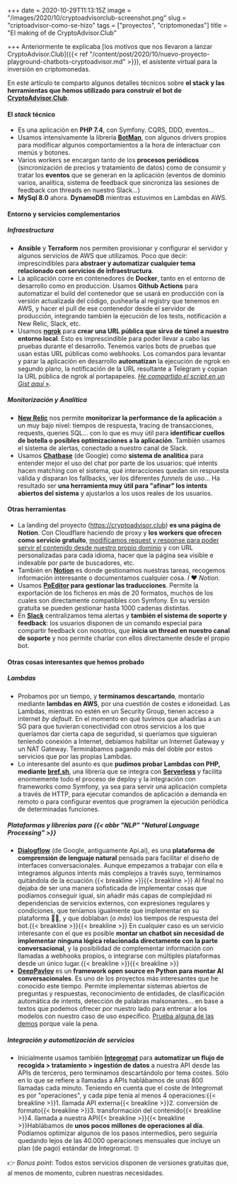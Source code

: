 +++
date = 2020-10-29T11:13:15Z
image = "/images/2020/10/cryptoadvisorclub-screenshot.png"
slug = "criptoadvisor-como-se-hizo"
tags = ["proyectos", "criptomonedas"]
title = "El making of de CryptoAdvisor.Club"

+++
Anteriormente te explicaba [los motivos que nos llevaron a lanzar CryptoAdvisor.Club]({{< ref "/content/post/2020/10/nuevo-proyecto-playground-chatbots-cryptoadvisor.md" >}}), el asistente virtual para la inversión en criptomonedas. 

En este artículo te comparto algunos detalles técnicos sobre **el stack y las herramientas que hemos utilizado para construir el bot de [CryptoAdvisor.Club](https://cryptoadvisor.club/es)**.

#### El _stack_ técnico

- Es una aplicación en **PHP 7.4**, con Symfony. CQRS, DDD, eventos...
- Usamos intensivamente la librería **[BotMan](https://botman.io/)**, con algunos drivers propios para modificar algunos comportamientos a la hora de interactuar con menús y botones.
- Varios workers se encargan tanto de los **procesos periódicos** (sincronización de precios y tratamiento de datos) como de consumir y tratar los **eventos** que se generan en la aplicación (eventos de dominio varios, analítica, sistema de feedback que sincroniza las sesiones de feedback con threads en nuestro Slack...)
- **MySql 8.0** ahora. **DynamoDB** mientras estuvimos en Lambdas en AWS.

#### Entorno y servicios complementarios

##### Infraestructura
- **Ansible** y **Terraform** nos permiten provisionar y configurar el servidor y algunos servicios de AWS que utilizamos. Poco que decir: imprescindibles para **abstraer y automatizar cualquier tema relacionado con servicios de infraestructura**.
- La aplicación corre en contenedores de **Docker**, tanto en el entorno de desarrollo como en producción. Usamos **Github Actions** para automatizar el build del contenedor que se usará en producción con la versión actualizada del código, pushearla al registry que tenemos en AWS, y hacer el pull de ese contenedor desde el servidor de producción, integrando también la ejecución de los tests, notificación a New Relic, Slack, etc.
- Usamos [**ngrok**](https://ngrok.com/) para **crear una URL pública que sirva de túnel a nuestro entorno local**. Esto es imprescindible para poder llevar a cabo las pruebas durante el desarrollo. Tenemos varios bots de pruebas que usan estas URL públicas como webhooks. Los comandos para levantar y parar la aplicación en desarrollo **automatizan** la ejecución de ngrok en segundo plano, la notificación de la URL resultante a Telegram y copian la URL pública de ngrok al portapapeles. [_He compartido el script en un Gist aquí_ »](https://gist.github.com/obokaman-com/07e66dcfcbcbe09bce50c970fabac079).

##### Monitorización y Analítica
- [**New Relic**](https://newrelic.com/) nos permite **monitorizar la performance de la aplicación** a un muy bajo nivel: tiempos de respuesta, tracing de transacciones, requests, queries SQL... con lo que es muy útil para **identificar cuellos de botella o posibles optimizaciones a la aplicación**. También usamos el sistema de alertas, conectado a nuestro canal de Slack.
- Usamos [**Chatbase**](https://chatbase.com/products/virtual-agent-analytics/) (de Google) como **sistema de analítica** para entender mejor el uso del chat por parte de los usuarios: qué intents hacen matching con el sistema, qué interacciones quedan sin respuesta válida y disparan los fallbacks, ver los diferentes _funnels_ de uso... Ha resultado ser **una herramienta muy útil para "afinar" los intents abiertos del sistema** y ajustarlos a los usos reales de los usuarios. 

#### Otras herramientas 

- La landing del proyecto (https://cryptoadvisor.club) **es una página de Notion**. Con Cloudflare haciendo de proxy y **los workers que ofrecen como servicio gratuíto**, [modificamos request y response para poder servir el contenido desde nuestro propio dominio](https://twitter.com/obokaman/status/1314146211776126976) y con URL personalizadas para cada idioma, hacer que la página sea visible e indexable por parte de buscadores, etc.
- También en [**Notion**](https://notion.so) es donde gestionamos nuestras tareas, recogemos información interesante o documentamos cualquier cosa. _I_ ❤️ _Notion._
- Usamos **[PoEditor](https://poeditor.com/) para gestionar las traducciones**. Permite la exportación de los ficheros en más de 20 formatos, muchos de los cuales son directamente compatibles con Symfony. En su versión gratuíta se pueden gestionar hasta 1000 cadenas distintas.
- En [**Slack**](https://slack.com) centralizamos tema alertas y **también el sistema de soporte y feedback**: los usuarios disponen de un comando especial para compartir feedback con nosotros, que **inicia un thread en nuestro canal de soporte** y nos permite charlar con ellos directamente desde el propio bot.

#### Otras cosas interesantes que hemos probado

##### Lambdas
- Probamos por un tiempo, y **terminamos descartando**, montarlo mediante **lambdas en AWS**, por una cuestión de costes e idoneidad. Las Lambdas, mientras no estén en un Security Group, tienen acceso a internet _by default_. En el momento en qué tuvimos que añadirlas a un SG para que tuvieran conectividad con otros servicios a los que queríamos dar cierta capa de seguridad, si queríamos que siguieran teniendo conexión a Internet, debíamos habilitar un Internet Gateway y un NAT Gateway. Terminábamos pagando más del doble por estos servicios que por las propias Lambdas.
- Lo interesante del asunto es que **pudimos probar Lambdas con PHP, mediante [bref.sh](https://bref.sh/)**, una librería que se integra con [**Serverless**](https://www.serverless.com/) y facilita enormemente todo el proceso de deploy y la integración con frameworks como Symfony, ya sea para servir una aplicación completa a través de HTTP, para ejecutar comandos de aplicación a demanda en remoto o para configurar eventos que programen la ejecución periódica de determinadas funciones.

##### Plataformas y librerías para {{< abbr "NLP" "Natural Language Processing" >}}
- [**Dialogflow**](https://dialogflow.cloud.google.com/) (de Google, antiguamente Api.ai), es una **plataforma de comprensión de lenguaje natural** pensada para facilitar el diseño de interfaces conversacionales. Aunque empezamos a trabajar con ella e integramos algunos intents más complejos a través suyo, terminamos quitándola de la ecuación.{{< breakline >}}{{< breakline >}}
Al final no dejaba de ser una manera sofisticada de implementar cosas que podíamos conseguir igual, sin añadir más capas de complejidad ni dependencias de servicios externos, con expresiones regulares y condiciones, que teníamos igualmente que implementar en su plataforma 🤷‍♂️, y que doblaban (_o más_) los tiempos de respuesta del bot.{{< breakline >}}{{< breakline >}}
En cualquier caso es un servicio interesante con el que es posible **montar un chatbot sin necesidad de implementar ninguna lógica relacionada directamente con la parte conversacional**, y la posibilidad de complementar información con llamadas a webhooks propios, o integrarse con múltiples plataformas desde un único lugar.{{< breakline >}}{{< breakline >}}
- [**DeepPavlov**](https://deeppavlov.ai/) es un **framework open source en Python para montar AI conversacionales**. Es uno de los proyectos más interesantes que he conocido este tiempo. Permite implementar sistemas abiertos de preguntas y respuestas, reconocimiento de entidades, de clasificación automática de intents, detección de palabras malsonantes... en base a textos que podemos ofrecer por nuestro lado para entrenar a los modelos con nuestro caso de uso específico. [Prueba alguna de las demos](https://demo.deeppavlov.ai/#/mu/ner) porque vale la pena.

##### Integración y automatización de servicios
- Inicialmente usamos también [**Integromat**](https://www.integromat.com/) para **automatizar un flujo de recogida > tratamiento > ingestión de datos** a nuestra API desde las APIs de terceros, pero terminamos descartándolo por tema costes. Sólo en lo que se refiere a llamadas a APIs hablábamos de unas 800 llamadas cada minuto. Teniendo en cuenta que el coste de Integromat es por "operaciones", y cada pipe tenía al menos 4 operaciones:{{< breakline >}}1. llamada API externa{{< breakline >}}2. conversión de formato{{< breakline >}}3. transformación del contenido{{< breakline >}}4. llamada a nuestra API{{< breakline >}}{{< breakline >}}Hablábamos de **unos pocos millones de operaciones al día**. Podíamos optimizar algunos de los pasos intermedios, pero seguiría quedando lejos de las 40.000 operaciones mensuales que incluye un plan (de pago) estándar de Integromat. 🙄

👉 _Bonus point_: Todos estos servicios disponen de versiones gratuitas que, al menos de momento, cubren nuestras necesidades.
